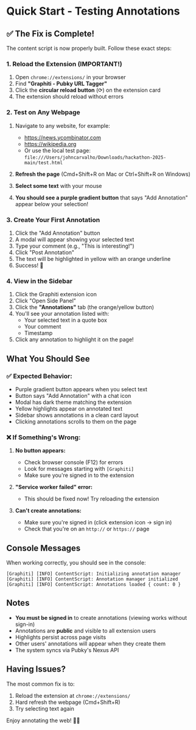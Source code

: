 # Quick Start - Testing Annotations

## ✅ The Fix is Complete!

The content script is now properly built. Follow these exact steps:

### 1. Reload the Extension (IMPORTANT!)

1. Open `chrome://extensions/` in your browser
2. Find **"Graphiti - Pubky URL Tagger"**
3. Click the **circular reload button** (⟳) on the extension card
4. The extension should reload without errors

### 2. Test on Any Webpage

1. Navigate to any website, for example:
   - https://news.ycombinator.com
   - https://wikipedia.org
   - Or use the local test page: `file:///Users/johncarvalho/Downloads/hackathon-2025-main/test.html`

2. **Refresh the page** (Cmd+Shift+R on Mac or Ctrl+Shift+R on Windows)

3. **Select some text** with your mouse

4. **You should see a purple gradient button** that says "Add Annotation" appear below your selection!

### 3. Create Your First Annotation

1. Click the "Add Annotation" button
2. A modal will appear showing your selected text
3. Type your comment (e.g., "This is interesting!")
4. Click "Post Annotation"
5. The text will be highlighted in yellow with an orange underline
6. Success! 🎉

### 4. View in the Sidebar

1. Click the Graphiti extension icon
2. Click "Open Side Panel"
3. Click the **"Annotations"** tab (the orange/yellow button)
4. You'll see your annotation listed with:
   - Your selected text in a quote box
   - Your comment
   - Timestamp
5. Click any annotation to highlight it on the page!

## What You Should See

### ✅ Expected Behavior:
- Purple gradient button appears when you select text
- Button says "Add Annotation" with a chat icon
- Modal has dark theme matching the extension
- Yellow highlights appear on annotated text
- Sidebar shows annotations in a clean card layout
- Clicking annotations scrolls to them on the page

### ❌ If Something's Wrong:

1. **No button appears:**
   - Check browser console (F12) for errors
   - Look for messages starting with `[Graphiti]`
   - Make sure you're signed in to the extension

2. **"Service worker failed" error:**
   - This should be fixed now! Try reloading the extension

3. **Can't create annotations:**
   - Make sure you're signed in (click extension icon → sign in)
   - Check that you're on an `http://` or `https://` page

## Console Messages

When working correctly, you should see in the console:
```
[Graphiti] [INFO] ContentScript: Initializing annotation manager
[Graphiti] [INFO] ContentScript: Annotation manager initialized
[Graphiti] [INFO] ContentScript: Annotations loaded { count: 0 }
```

## Notes

- **You must be signed in** to create annotations (viewing works without sign-in)
- Annotations are **public** and visible to all extension users
- Highlights persist across page visits
- Other users' annotations will appear when they create them
- The system syncs via Pubky's Nexus API

## Having Issues?

The most common fix is to:
1. Reload the extension at `chrome://extensions/`
2. Hard refresh the webpage (Cmd+Shift+R)
3. Try selecting text again

Enjoy annotating the web! 📝✨

